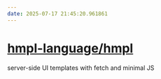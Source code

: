 ```yaml
---
date: 2025-07-17 21:45:20.961861
---
```


# [hmpl-language/hmpl](https://github.com/hmpl-language/hmpl)

server-side UI templates with fetch and minimal JS